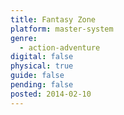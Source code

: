 ```yaml
---
title: Fantasy Zone
platform: master-system
genre:
  - action-adventure
digital: false
physical: true
guide: false
pending: false
posted: 2014-02-10
---
```

